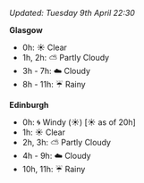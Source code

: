 *Updated: Tuesday 9th April 22:30*

**Glasgow**

* 0h: :sunny: Clear
* 1h, 2h: :partly_sunny: Partly Cloudy
* 3h - 7h: :cloud: Cloudy
* 8h - 11h: :umbrella: Rainy

**Edinburgh**

* 0h: :cyclone: Windy (:sunny:) [:sunny: as of 20h]
* 1h: :sunny: Clear
* 2h, 3h: :partly_sunny: Partly Cloudy
* 4h - 9h: :cloud: Cloudy
* 10h, 11h: :umbrella: Rainy
